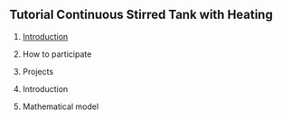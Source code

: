 <h2>Tutorial Continuous Stirred Tank with Heating </h2>

1. [Introduction](https://github.com/NEOEQ/Xcos/wiki/Xcos/_edit#1-introduction)
2. How to participate
3. Projects


1. Introduction
2. Mathematical model
